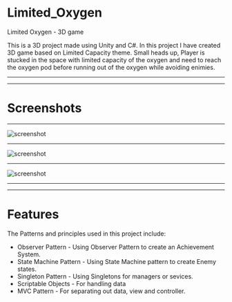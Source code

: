 # Limited_Oxygen
Limited Oxygen - 3D game

This is a 3D project made using Unity and C#.
In this project I have created 3D game based on Limited Capacity theme.
Small heads up, Player is stucked in the space with limited capacity of the oxygen and need to reach the oxygen pod before running out of the oxygen while avoiding enimies.
___
___
# Screenshots
___
![screenshot](/ScreenShots/1.jpg)
___
![screenshot](/ScreenShots/2.jpg)
___
![screenshot](/ScreenShots/3.jpg)
___
___
# Features
The Patterns and principles used in this project include:
* Observer Pattern - Using Observer Pattern to create an Achievement System.
* State Machine Pattern - Using State Machine pattern to create Enemy states.
* Singleton Pattern - Using Singletons for managers or sevices.
* Scriptable Objects - For handling data
* MVC Pattern - For separating out data, view and controller.

